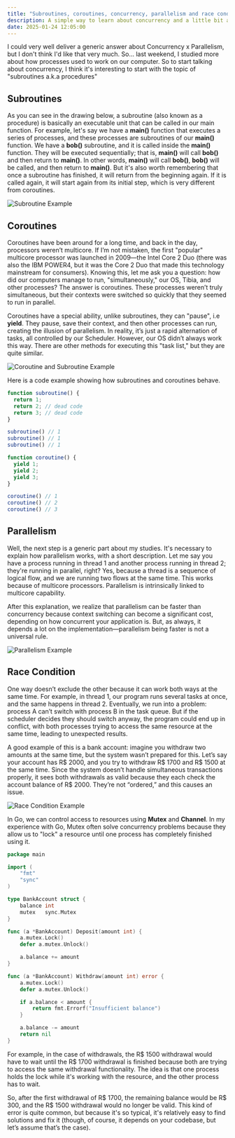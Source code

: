 ```yaml
---
title: "Subroutines, coroutines, concurrency, parallelism and race condition"
description: A simple way to learn about concurrency and a little bit about processors.
date: 2025-01-24 12:05:00
---
```

I could very well deliver a generic answer about Concurrency x Parallelism, but I don't think I'd like that very much. So... last weekend, I studied more about how  processes used to work on our computer. So to start talking about concurrency, I think it's interesting to start with the topic of "subroutines a.k.a procedures"

## Subroutines

As you can see in the drawing below, a subroutine (also known as a procedure) is basically an executable unit that can be called in our main function. For example, let's say we have a **main()** function that executes a series of processes, and these processes are subroutines of our **main()** function. We have a **bob()** subroutine, and it is called inside the **main()** function. They will be executed sequentially; that is, **main()** will call **bob()** and then return to **main()**. In other words, **main()** will call **bob()**, **bob()** will be called, and then return to **main()**. But it's also worth remembering that once a subroutine has finished, it will return from the beginning again. If it is called again, it will start again from its initial step, which is very different from coroutines.

![Subroutine Example](/static/images/subroutine.png)

## Coroutines

Coroutines have been around for a long time, and back in the day, processors weren’t multicore. If I’m not mistaken, the first "popular" multicore processor was launched in 2009—the Intel Core 2 Duo (there was also the IBM POWER4, but it was the Core 2 Duo that made this technology mainstream for consumers). Knowing this, let me ask you a question: how did our computers manage to run, "simultaneously," our OS, Tibia, and other processes? The answer is coroutines. These processes weren’t truly simultaneous, but their contexts were switched so quickly that they seemed to run in parallel.

Coroutines have a special ability, unlike subroutines, they can "pause", i.e **yield**. They pause, save their context, and then other processes can run, creating the illusion of parallelism. In reality, it’s just a rapid alternation of tasks, all controlled by our Scheduler. However, our OS didn’t always work this way. There are other methods for executing this "task list," but they are quite similar.

![Coroutine and Subroutine Example](/static/images/coroutine.png)

Here is a code example showing how subroutines and coroutines behave.

```ts
function subroutine() {
  return 1;
  return 2; // dead code
  return 3; // dead code
}

subroutine() // 1
subroutine() // 1
subroutine() // 1

function coroutine() {
  yield 1;
  yield 2;
  yield 3;
}

coroutine() // 1
coroutine() // 2
coroutine() // 3
```

## Parallelism

Well, the next step is a generic part about my studies. It's necessary to explain how parallelism works, with a short description. Let me say you have a process running in thread 1 and another process running in thread 2; they're running in parallel, right? Yes, because a thread is a sequence of logical flow, and we are running two flows at the same time. This works because of multicore processors. Parallelism is intrinsically linked to multicore capability.

After this explanation, we realize that parallelism can be faster than concurrency because context switching can become a significant cost, depending on how concurrent your application is. But, as always, it depends a lot on the implementation—parallelism being faster is not a universal rule.

![Parallelism Example](/static/images/parallelism.png)

## Race Condition

One way doesn’t exclude the other because it can work both ways at the same time. For example, in thread 1, our program runs several tasks at once, and the same happens in thread 2. Eventually, we run into a problem: process A can’t switch with process B in the task queue. But if the scheduler decides they should switch anyway, the program could end up in conflict, with both processes trying to access the same resource at the same time, leading to unexpected results.

A good example of this is a bank account: imagine you withdraw two amounts at the same time, but the system wasn’t prepared for this. Let’s say your account has R$ 2000, and you try to withdraw R$ 1700 and R$ 1500 at the same time. Since the system doesn’t handle simultaneous transactions properly, it sees both withdrawals as valid because they each check the account balance of R$ 2000. They’re not “ordered,” and this causes an issue.

![Race Condition Example](/static/images/race-condition.png)

In Go, we can control access to resources using **Mutex** and **Channel**. In my experience with Go, Mutex often solve concurrency problems because they allow us to "lock" a resource until one process has completely finished using it.

```go
package main

import (
	"fmt"
	"sync"
)

type BankAccount struct {
	balance int
	mutex   sync.Mutex
}

func (a *BankAccount) Deposit(amount int) {
	a.mutex.Lock()
	defer a.mutex.Unlock()

	a.balance += amount
}

func (a *BankAccount) Withdraw(amount int) error {
	a.mutex.Lock()
	defer a.mutex.Unlock()

	if a.balance < amount {
		return fmt.Errorf("Insufficient balance")
	}

	a.balance -= amount
	return nil
}
```

For example, in the case of withdrawals, the R$ 1500 withdrawal would have to wait until the R$ 1700 withdrawal is finished because both are trying to access the same withdrawal functionality. The idea is that one process holds the lock while it's working with the resource, and the other process has to wait.

So, after the first withdrawal of R$ 1700, the remaining balance would be R$ 300, and the R$ 1500 withdrawal would no longer be valid. This kind of error is quite common, but because it's so typical, it's relatively easy to find solutions and fix it (though, of course, it depends on your codebase, but let’s assume that’s the case).
